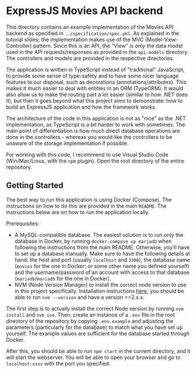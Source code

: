# ExpressJS Movies API backend

This directory contains an example implementation of the Movies API backend as specified in `../specification/spec.yml`. As explained in the tutorial slides; the implementation makes use of the MVC (Model-View-Controller) pattern. Since this is an API, the "View" is only the data model used in the API requests/responses as provided in the `api-models` directory. The controllers and models are provided in the respective directories.

The application is written in TypeScript instead of "traditional" JavaScript, to provide some sense of type-safety and to have some nicer language features to our disposal, such as decorations (annotations/attributes). This makes it much easier to deal with entities in an ORM (TypeORM). It would also allow us to make the routing part a lot easier (similar to how .NET does it), but then it goes beyond what this project aims to demonstrate: how to build an ExpressJS application and how the framework works.

The architecture of the code in this application is not as "nice" as the .NET implementation, as TypeScript is a bit harder to work with sometimes. The main point of differentiation is how much direct database operations are done in the controllers - whereas you would like the controllers to be unaware of the storage implementation if possible.

For working with this code, I recommend to use Visual Studio Code (Win/Mac/Linux, with the `npm` plugin). Open the root directory of the entire repository.

## Getting Started

The best way to run this application is using Docker (Compose). The instructions on how to do this are provided in the main `README`. The instructions below are on how to run the application locally.

Prerequisites:

- A MySQL-compatible database. The easiest solution is to run only the database in Docker, by running `docker-compose up mariadb` when following the instructions from the main README. Otherwise, you'll have to set up a database manually. Make sure to have the following details at hand: the host and port (usually `localhost` and `3306`), the database name (`movies` for the one in Docker; or some other name you defined yourself) and the username/password of an account with access to that database (`mariadb`/`mariadb` for the one in Docker).
- NVM (Node Version Manager) to install the correct node version to use in this project specifically. Installation instructions [here](https://github.com/nvm-sh/nvm), you should be able to run `nvm --version` and have a version >=2.x.x.

The first step is to actually install the correct Node version by running `nvm install` and `nvm use`. Then, create an instance of a `.env` file in the root directory of the repository by copying `.env.example` and adjusting the parameters (particularly for the database) to match what you have set up yourself. The example values are sufficient for the database started through Docker.

After this, you should be able to run `npm start` in the current directory, and it will start the webserver. You will be able to open your browser and go to `localhost:xxxx` with the port you specified.
